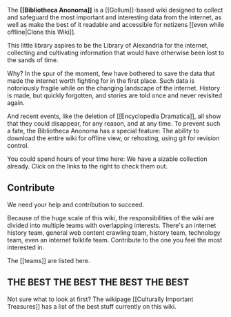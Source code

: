 The **[[Bibliotheca Anonoma]]** is a [[Gollum]]-based wiki designed to collect and safeguard the most important and interesting data from the internet, as well as make the best of it readable and accessible for netizens [[even while offline|Clone this Wiki]].

This little library aspires to be the Library of Alexandria for the internet, collecting and cultivating information that would have otherwise been lost to the sands of time.

Why? In the spur of the moment, few have bothered to save the data that made the internet worth fighting for in the first place. Such data is notoriously fragile while on the changing landscape of the internet. History is made, but quickly forgotten, and stories are told once and never revisited again. 

And recent events, like the deletion of [[Encyclopedia Dramatica]], all show that they could disappear, for any reason, and at any time. To prevent such a fate, the Bibliotheca Anonoma has a special feature: The ability to download the entire wiki for offline view, or rehosting, using git for revision control.

You could spend hours of your time here: We have a sizable collection already. Click on the links to the right to check them out.

## Contribute

We need your help and contribution to succeed.

Because of the huge scale of this wiki, the responsibilities of the wiki are divided into multiple teams with overlapping interests. There's an internet history team, general web content crawling team, history team, technology team, even an internet folklife team. Contribute to the one you feel the most interested in.

The [[teams]] are listed here.

## THE BEST THE BEST THE BEST THE BEST

Not sure what to look at first? The wikipage [[Culturally Important Treasures]] has a list of the best stuff currently on this wiki.